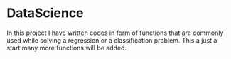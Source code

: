 # DataScience
In this project I have written codes in form of functions that are commonly used while solving a regression or a classification problem. 
This a just a start many more functions will be added.
